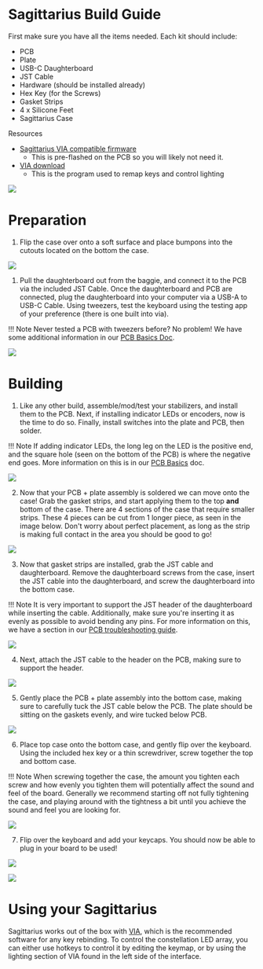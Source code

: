 ﻿# Sagittarius Build Guide

First make sure you have all the items needed.
Each kit should include:

* PCB
* Plate
* USB-C Daughterboard
* JST Cable
* Hardware (should be installed already)
* Hex Key (for the Screws)
* Gasket Strips
* 4 x Silicone Feet
* Sagittarius Case

Resources

* [Sagittarius VIA compatible firmware](https://raw.githubusercontent.com/the-via/firmware/master/cannonkeys_sagittarius_via.bin)
    * This is pre-flashed on the PCB so you will likely not need it.
* [VIA download](https://github.com/the-via/releases/releases/tag/v1.3.1)
    * This is the program used to remap keys and control lighting

![](images/sag/01-kit-label.jpg)

# Preparation

1. Flip the case over onto a soft surface and place bumpons into the cutouts located on the bottom the case.

![](images/sag/02-bumpons.jpg)

1. Pull the daughterboard out from the baggie, and connect it to the PCB via the included JST Cable. Once the daughterboard and PCB are connected, plug the daughterboard into your computer via a USB-A to USB-C Cable. Using tweezers, test the keyboard using the testing app of your preference (there is one built into via).

!!! Note
    Never tested a PCB with tweezers before? No problem! We have some additional information in our [PCB Basics Doc](https://docs.cannonkeys.com/pcb_basics/#testing-a-pcb).
    
![](images/sag/03-test.jpg)
    
# Building

1. Like any other build, assemble/mod/test your stabilizers, and install them to the PCB. Next, if installing indicator LEDs or encoders, now is the time to do so. Finally, install switches into the plate and PCB, then solder.

!!! Note
    If adding indicator LEDs, the long leg on the LED is the positive end, and the square hole (seen on the bottom of the PCB) is where the negative end goes. More information on this is in our [PCB Basics](https://docs.cannonkeys.com/pcb_basics/#pcb-basics) doc.

![](images/sag/04-switches-label.jpg)

2. Now that your PCB + plate assembly is soldered we can move onto the case! Grab the gasket strips, and start applying them to the top **and** bottom of the case. There are 4 sections of the case that require smaller strips. These 4 pieces can be cut from 1 longer piece, as seen in the image below. Don't worry about perfect placement, as long as the strip is making full contact in the area you should be good to go!

![](images/sag/05-gaskets-label.jpg)

3. Now that gasket strips are installed, grab the JST cable and daughterboard. Remove the daughterboard screws from the case, insert the JST cable into the daughterboard, and screw the daughterboard into the bottom case. 

!!! Note
    It is very important to support the JST header of the daughterboard while inserting the cable. Additionally, make sure you're inserting it as evenly as possible to avoid bending any pins. For more information on this, we have a section in our [PCB troubleshooting guide](https://docs.cannonkeys.com/troubleshooting/#cause-3-looseimproper-connection-on-usb-port-jst-cable-or-jst-header).

![](images/sag/06-db-case-label.jpg)

4. Next, attach the JST cable to the header on the PCB, making sure to support the header. 

![](images/sag/07-db-pcb-label.jpg)

5. Gently place the PCB + plate assembly into the bottom case, making sure to carefully tuck the JST cable below the PCB. The plate should be sitting on the gaskets evenly, and wire tucked below PCB.

![](images/sag/08-insert-assembly.jpg)

6. Place top case onto the bottom case, and gently flip over the keyboard. Using the included hex key or a thin screwdriver, screw together the top and bottom case.

!!! Note
    When screwing together the case, the amount you tighten each screw and how evenly you tighten them will potentially affect the sound and feel of the board. Generally we recommend starting off not fully tightening the case, and playing around with the tightness a bit until you achieve the sound and feel you are looking for.

![](images/sag/09-assemble-case.jpg) 

7. Flip over the keyboard and add your keycaps. You should now be able to plug in your board to be used!

![](images/sag/10-done-1.jpg) 

![](images/sag/11-done-2.jpg) 

# Using your Sagittarius

Sagittarius works out of the box with [VIA](https://www.caniusevia.com/), which is the recommended software for any key rebinding. To control the constellation LED array, you can either use hotkeys to control it by editing the keymap, or by using the lighting section of VIA found in the left side of the interface.
